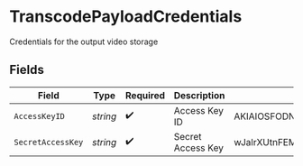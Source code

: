 # TranscodePayloadCredentials

Credentials for the output video storage


## Fields

| Field                                    | Type                                     | Required                                 | Description                              | Example                                  |
| ---------------------------------------- | ---------------------------------------- | ---------------------------------------- | ---------------------------------------- | ---------------------------------------- |
| `AccessKeyID`                            | *string*                                 | :heavy_check_mark:                       | Access Key ID                            | AKIAIOSFODNN7EXAMPLE                     |
| `SecretAccessKey`                        | *string*                                 | :heavy_check_mark:                       | Secret Access Key                        | wJalrXUtnFEMI/K7MDENG/bPxRfiCYEXAMPLEKEY |